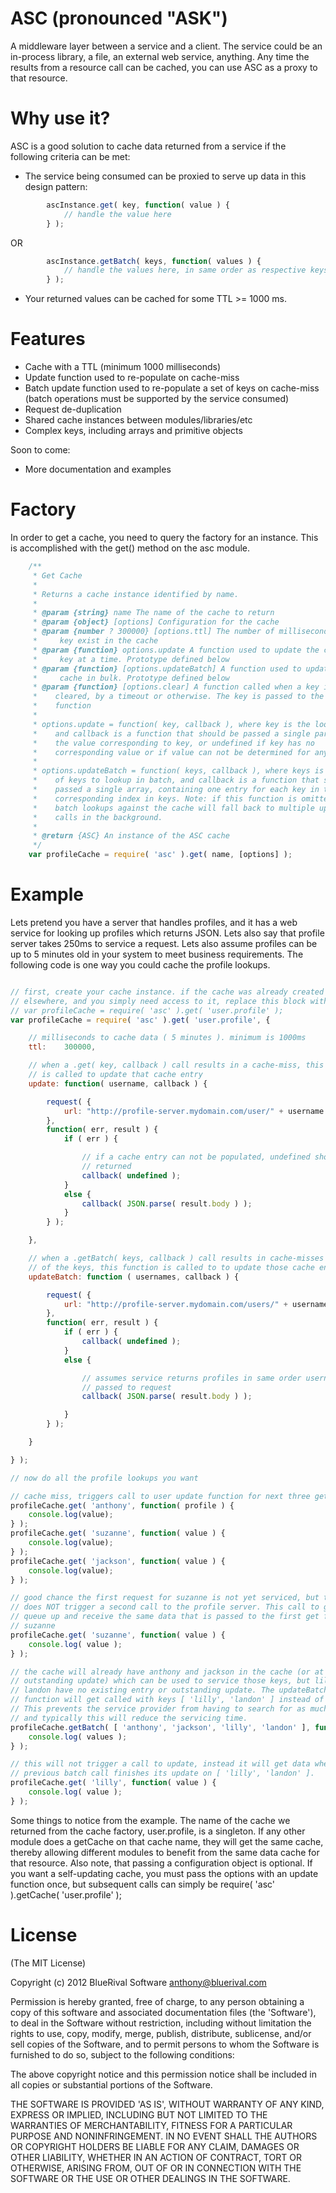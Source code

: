 ASC (pronounced "ASK")
========

A middleware layer between a service and a client. The service could be an
in-process library, a file, an external web service, anything. Any time the
results from a resource call can be cached, you can use ASC as a proxy to that
resource.


Why use it?
========

ASC is a good solution to cache data returned from a service if the following
criteria can be met:

* The service being consumed can be proxied to serve up data in this design
pattern:

```js
        ascInstance.get( key, function( value ) {
        	// handle the value here
        } );
```

OR

```js
        ascInstance.getBatch( keys, function( values ) {
        	// handle the values here, in same order as respective keys
        } );
```
* Your returned values can be cached for some TTL >= 1000 ms.


Features
========

* Cache with a TTL (minimum 1000 milliseconds)
* Update function used to re-populate on cache-miss
* Batch update function used to re-populate a set of keys on cache-miss (batch
operations must be supported by the service consumed)
* Request de-duplication
* Shared cache instances between modules/libraries/etc
* Complex keys, including arrays and primitive objects

Soon to come:

* More documentation and examples

Factory
========

In order to get a cache, you need to query the factory for an instance. This is
accomplished with the get() method on the asc module.

```js
	/**
	 * Get Cache
	 *
	 * Returns a cache instance identified by name.
	 *
	 * @param {string} name The name of the cache to return
	 * @param {object} [options] Configuration for the cache
 	 * @param {number ? 300000} [options.ttl] The number of milliseconds each
 	 *     key exist in the cache
	 * @param {function} options.update A function used to update the cache one
	 *     key at a time. Prototype defined below
	 * @param {function} [options.updateBatch] A function used to update the
	 *     cache in bulk. Prototype defined below
	 * @param {function} [options.clear] A function called when a key is
	 *    cleared, by a timeout or otherwise. The key is passed to the
	 *    function
	 *
	 * options.update = function( key, callback ), where key is the lookup key
	 *    and callback is a function that should be passed a single parameter,
	 *    the value corresponding to key, or undefined if key has no
	 *    corresponding value or if value can not be determined for any reason.
	 *
	 * options.updateBatch = function( keys, callback ), where keys is an array
	 *    of keys to lookup in batch, and callback is a function that should be
	 *    passed a single array, containing one entry for each key in the
	 *    corresponding index in keys. Note: if this function is omitted, then
	 *    batch lookups against the cache will fall back to multiple update
	 *    calls in the background.
	 *
	 * @return {ASC} An instance of the ASC cache
	 */
	var profileCache = require( 'asc' ).get( name, [options] );
```

Example
========

Lets pretend you have a server that handles profiles, and it has a web service
for looking up profiles which returns JSON. Lets also say that profile server
takes 250ms to service a request. Lets also assume profiles can be up to 5
minutes old in your system to meet business requirements. The following code is
one way you could cache the profile lookups.

```js

// first, create your cache instance. if the cache was already created
// elsewhere, and you simply need access to it, replace this block with:
// var profileCache = require( 'asc' ).get( 'user.profile' );
var profileCache = require( 'asc' ).get( 'user.profile', {

	// milliseconds to cache data ( 5 minutes ). minimum is 1000ms
	ttl:    300000,

	// when a .get( key, callback ) call results in a cache-miss, this function
	// is called to update that cache entry
 	update: function( username, callback ) {

		request( {
			url: "http://profile-server.mydomain.com/user/" + username
		},
		function( err, result ) {
			if ( err ) {

				// if a cache entry can not be populated, undefined should be
				// returned
				callback( undefined );
			}
			else {
				callback( JSON.parse( result.body ) );
			}
		} );

	},

	// when a .getBatch( keys, callback ) call results in cache-misses for any
	// of the keys, this function is called to to update those cache entries
	updateBatch: function ( usernames, callback ) {

		request( {
			url: "http://profile-server.mydomain.com/users/" + usernames.join( ',' );
		},
		function( err, result ) {
			if ( err ) {
				callback( undefined );
			}
			else {

				// assumes service returns profiles in same order usernames
				// passed to request
				callback( JSON.parse( result.body ) );

			}
		} );

	}

} );

// now do all the profile lookups you want

// cache miss, triggers call to user update function for next three gets
profileCache.get( 'anthony', function( profile ) {
    console.log(value);
} );
profileCache.get( 'suzanne', function( value ) {
    console.log(value);
} );
profileCache.get( 'jackson', function( value ) {
    console.log(value);
} );

// good chance the first request for suzanne is not yet serviced, but this get
// does NOT trigger a second call to the profile server. This call to get will
// queue up and receive the same data that is passed to the first get for
// suzanne
profileCache.get( 'suzanne', function( value ) {
    console.log( value );
} );

// the cache will already have anthony and jackson in the cache (or at least an
// outstanding update) which can be used to service those keys, but lilly and
// landon have no existing entry or outstanding update. The updateBatch()
// function will get called with keys [ 'lilly', 'landon' ] instead of all four.
// This prevents the service provider from having to search for as much data,
// and typically this will reduce the servicing time.
profileCache.getBatch( [ 'anthony', 'jackson', 'lilly', 'landon' ], function ( values ) {
	console.log( values );
} );

// this will not trigger a call to update, instead it will get data when the
// previous batch call finishes its update on [ 'lilly', 'landon' ].
profileCache.get( 'lilly', function( value ) {
    console.log( value );
} );

```

Some things to notice from the example. The name of the cache we returned from
the cache factory, user.profile, is a singleton. If any other module does a
getCache on that cache name, they will get the same cache, thereby allowing
different modules to benefit from the same data cache for that resource. Also
note, that passing a configuration object is optional. If you want a
self-updating cache, you must pass the options with an update function once, but
subsequent calls can simply be require( 'asc' ).getCache( 'user.profile' );


License
========

(The MIT License)

Copyright (c) 2012 BlueRival Software <anthony@bluerival.com>

Permission is hereby granted, free of charge, to any person obtaining a copy of
this software and associated documentation files (the 'Software'), to deal in
the Software without restriction, including without limitation the rights to
use, copy, modify, merge, publish, distribute, sublicense, and/or sell copies of
the Software, and to permit persons to whom the Software is furnished to do so,
subject to the following conditions:

The above copyright notice and this permission notice shall be included in all
copies or substantial portions of the Software.

THE SOFTWARE IS PROVIDED 'AS IS', WITHOUT WARRANTY OF ANY KIND, EXPRESS OR
IMPLIED, INCLUDING BUT NOT LIMITED TO THE WARRANTIES OF MERCHANTABILITY, FITNESS
FOR A PARTICULAR PURPOSE AND NONINFRINGEMENT. IN NO EVENT SHALL THE AUTHORS OR
COPYRIGHT HOLDERS BE LIABLE FOR ANY CLAIM, DAMAGES OR OTHER LIABILITY, WHETHER
IN AN ACTION OF CONTRACT, TORT OR OTHERWISE, ARISING FROM, OUT OF OR IN
CONNECTION WITH THE SOFTWARE OR THE USE OR OTHER DEALINGS IN THE SOFTWARE.

